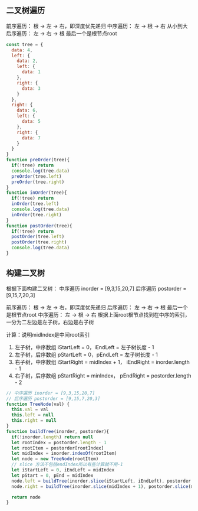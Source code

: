 ## 二叉树遍历 ##

前序遍历： 根 -> 左 -> 右，即深度优先递归
中序遍历： 左 -> 根 -> 右 从小到大
后序遍历： 左 -> 右 -> 根  最后一个是根节点root
```javascript
const tree = {
  data: 4,
  left: {
    data: 2,
    left: {
      data: 1
    },
    right: {
      data: 3
    }
  },
  right: {
    data: 6,
    left: {
      data: 5
    },
    right: {
      data: 7
    }
  }
}
function preOrder(tree){
  if(!tree) return
  console.log(tree.data)
  preOrder(tree.left)
  preOrder(tree.right)
}
function inOrder(tree){
  if(!tree) return
  inOrder(tree.left)
  console.log(tree.data)
  inOrder(tree.right)
}
function postOrder(tree){
  if(!tree) return
  postOrder(tree.left)
  postOrder(tree.right)
  console.log(tree.data)
}
```
## 构建二叉树 ##
根据下面构建二叉树：
中序遍历 inorder = [9,3,15,20,7]
后序遍历 postorder = [9,15,7,20,3]

前序遍历： 根 -> 左 -> 右，即深度优先递归
后序遍历： 左 -> 右 -> 根  最后一个是根节点root
中序遍历： 左 -> 根 -> 右  根据上面root根节点找到在中序的索引，一分为二左边是左子树，右边是右子树

计算：说明midIndex是中间root索引
1. 左子树，中序数组 iStartLeft = 0，iEndLeft = 左子树长度  - 1
2. 左子树，后序数组 pStartLeft = 0，pEndLeft = 左子树长度  - 1
3. 右子树，中序数组 iStartRight = midIndex + 1， iEndRight = inorder.length - 1
4. 右子树，后序数组 pStartRight = minIndex， pEndRight = postorder.length - 2

```javascript
// 中序遍历 inorder = [9,3,15,20,7]
// 后序遍历 postorder = [9,15,7,20,3]
function TreeNode(val) {
  this.val = val
  this.left = null
  this.right = null
}
function buildTree(inorder, postorder){
  if(!inorder.length) return null
  let rootIndex = postorder.length - 1
  let rootItem = postorder[rootIndex]
  let midIndex = inorder.indexOf(rootItem)
  let node = new TreeNode(rootItem)
  // slice 方法不包括endIndex所以有些计算就不用-1
  let iStartLeft = 0, iEndLeft = midIndex
  let pStart = 0, pEnd = midIndex
  node.left = buildTree(inorder.slice(iStartLeft, iEndLeft), postorder.slice(pStart, pEnd))
  node.right = buildTree(inorder.slice(midIndex + 1), postorder.slice(midIndex, rootIndex))

  return node
}

```
